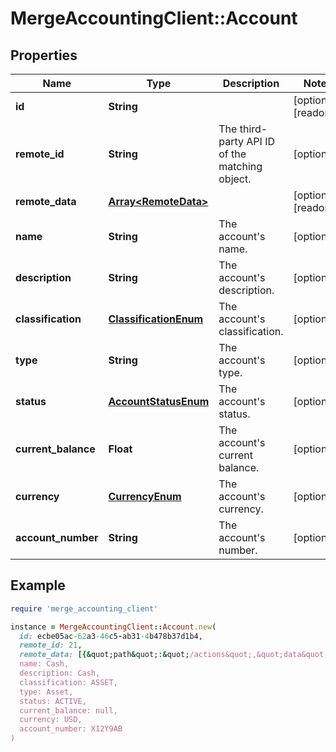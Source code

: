 # MergeAccountingClient::Account

## Properties

| Name | Type | Description | Notes |
| ---- | ---- | ----------- | ----- |
| **id** | **String** |  | [optional][readonly] |
| **remote_id** | **String** | The third-party API ID of the matching object. | [optional] |
| **remote_data** | [**Array&lt;RemoteData&gt;**](RemoteData.md) |  | [optional][readonly] |
| **name** | **String** | The account&#39;s name. | [optional] |
| **description** | **String** | The account&#39;s description. | [optional] |
| **classification** | [**ClassificationEnum**](ClassificationEnum.md) | The account&#39;s classification. | [optional] |
| **type** | **String** | The account&#39;s type. | [optional] |
| **status** | [**AccountStatusEnum**](AccountStatusEnum.md) | The account&#39;s status. | [optional] |
| **current_balance** | **Float** | The account&#39;s current balance. | [optional] |
| **currency** | [**CurrencyEnum**](CurrencyEnum.md) | The account&#39;s currency. | [optional] |
| **account_number** | **String** | The account&#39;s number. | [optional] |

## Example

```ruby
require 'merge_accounting_client'

instance = MergeAccountingClient::Account.new(
  id: ecbe05ac-62a3-46c5-ab31-4b478b37d1b4,
  remote_id: 21,
  remote_data: [{&quot;path&quot;:&quot;/actions&quot;,&quot;data&quot;:[&quot;Varies by platform&quot;]}],
  name: Cash,
  description: Cash,
  classification: ASSET,
  type: Asset,
  status: ACTIVE,
  current_balance: null,
  currency: USD,
  account_number: X12Y9AB
)
```

